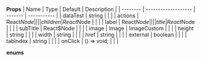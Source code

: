 **Props**
| Name | Type | Default | Description |
| -------- | ------------------- | ------- | ----------- |
| dataTest | string | | |
| actions | React$Node          |         |             |
| children | React$Node | | |
| label | React$Node          |         |             |
| title    | React$Node | | |
| subTitle | React\$Node | | |
| image | Image | ImageCustom | | |
| height | string | | |
| width | string | | |
| href | string | | |
| external | boolean | | |
| tabIndex | string | | |
| onClick | () => void; | | |

**enums**
